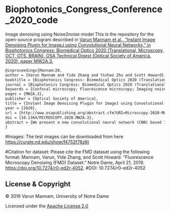 # Biophotonics_Congress_Conference_2020_code

Image denoising using Noise2noise model
This is the repository for the open-source program described in
[Varun Mannam et al., “Instant Image Denoising Plugin for ImageJ using Convolutional Neural Networks,” in Biophotonics Congress: Biomedical Optics 2020 (Translational, Microscopy, OCT, OTS, BRAIN), OSA Technical Digest (Optical Society of America, 2020), paper MW2A.3.](https://www.osapublishing.org/abstract.cfm?uri=Microscopy-2020-MW2A.3)
```latex
@inproceedings{Mannam:20,
author = {Varun Mannam and Yide Zhang and Yinhao Zhu and Scott Howard},
booktitle = {Biophotonics Congress: Biomedical Optics 2020 (Translational, Microscopy, OCT, OTS, BRAIN)},
journal = {Biophotonics Congress: Biomedical Optics 2020 (Translational, Microscopy, OCT, OTS, BRAIN)},
keywords = {Confocal microscopy; Fluorescence microscopy; Imaging noise; Multiphoton microscopy; Neural networks; Noise reduction},
pages = {MW2A.3},
publisher = {Optical Society of America},
title = {Instant Image Denoising Plugin for ImageJ using Convolutional Neural Networks},
year = {2020},
url = {http://www.osapublishing.org/abstract.cfm?URI=Microscopy-2020-MW2A.3},
doi = {10.1364/MICROSCOPY.2020.MW2A.3},
abstract = {We present a new convolutional neural network (CNN) based ImageJ plugin for fluorescence microscopy image denoising with an average improvement of 7.5 dB in peak signal-to-noise ratio (PSNR) and denoising instantly within 80 msec.},
}
```

#Images: The test images can be downloaded from here https://curate.nd.edu/show/f4752f78z6t

#Citation for dataset: Please cite the FMD dataset using the following format: 
Mannam, Varun, Yide Zhang, and Scott Howard. “Fluorescence Microscopy Denoising (FMD) Dataset.” Notre Dame, April 21, 2019. https://doi.org/10.7274/r0-ed2r-4052.
#DOI: 10.7274/r0-ed2r-4052

## License & Copyright
© 2019 Varun Mannam, University of Notre Dame

Licensed under the [Apache License 2.0](https://github.com/ND-HowardGroup/Biophotonics_Congress_Conference_2020_code/blob/master/LICENSE.txt)
